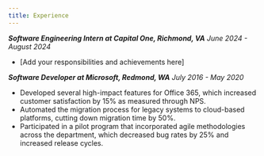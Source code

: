 ```yaml
---
title: Experience
---
```


***Software Engineering Intern at Capital One, Richmond, VA***
*June 2024 - August 2024*

- [Add your responsibilities and achievements here]

***Software Developer at Microsoft, Redmond, WA***
*July 2016 - May 2020*

- Developed several high-impact features for Office 365, which increased customer satisfaction by 15% as measured through NPS.
- Automated the migration process for legacy systems to cloud-based platforms, cutting down migration time by 50%.
- Participated in a pilot program that incorporated agile methodologies across the department, which decreased bug rates by 25% and increased release cycles.
